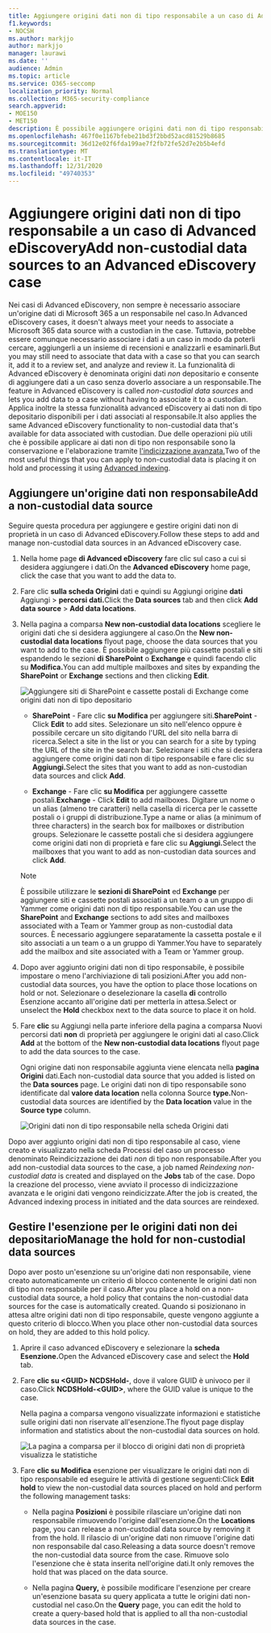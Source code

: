 ```yaml
---
title: Aggiungere origini dati non di tipo responsabile a un caso di Advanced eDiscovery
f1.keywords:
- NOCSH
ms.author: markjjo
author: markjjo
manager: laurawi
ms.date: ''
audience: Admin
ms.topic: article
ms.service: O365-seccomp
localization_priority: Normal
ms.collection: M365-security-compliance
search.appverid:
- MOE150
- MET150
description: È possibile aggiungere origini dati non di tipo responsabile a un caso di Advanced eDiscovery e impostare un blocco sull'origine dati. Le origini dati non di responsabilità vengono reindicizzate, quindi qualsiasi contenuto contrassegnato come parzialmente indicizzato viene rielaborato per renderlo completamente e rapidamente disponibile per la ricerca.
ms.openlocfilehash: 467f0e1167bfebe21bd3f2bbd52acd81529b8685
ms.sourcegitcommit: 36d12e02f6fda199ae7f2fb72fe52d7e2b5b4efd
ms.translationtype: MT
ms.contentlocale: it-IT
ms.lasthandoff: 12/31/2020
ms.locfileid: "49740353"
---
```

# <a name="add-non-custodial-data-sources-to-an-advanced-ediscovery-case"></a><span data-ttu-id="b30fd-104">Aggiungere origini dati non di tipo responsabile a un caso di Advanced eDiscovery</span><span class="sxs-lookup"><span data-stu-id="b30fd-104">Add non-custodial data sources to an Advanced eDiscovery case</span></span>

<span data-ttu-id="b30fd-105">Nei casi di Advanced eDiscovery, non sempre è necessario associare un'origine dati di Microsoft 365 a un responsabile nel caso.</span><span class="sxs-lookup"><span data-stu-id="b30fd-105">In Advanced eDiscovery cases, it doesn't always meet your needs to associate a Microsoft 365 data source with a custodian in the case.</span></span> <span data-ttu-id="b30fd-106">Tuttavia, potrebbe essere comunque necessario associare i dati a un caso in modo da poterli cercare, aggiungerli a un insieme di recensioni e analizzarli e esaminarli.</span><span class="sxs-lookup"><span data-stu-id="b30fd-106">But you may still need to associate that data with a case so that you can search it, add it to a review set, and analyze and review it.</span></span> <span data-ttu-id="b30fd-107">La funzionalità di Advanced eDiscovery è denominata origini dati *non* depositario e consente di aggiungere dati a un caso senza doverlo associare a un responsabile.</span><span class="sxs-lookup"><span data-stu-id="b30fd-107">The feature in Advanced eDiscovery is called *non-custodial data sources* and lets you add data to a case without having to associate it to a custodian.</span></span> <span data-ttu-id="b30fd-108">Applica inoltre la stessa funzionalità advanced eDiscovery ai dati non di tipo depositario disponibili per i dati associati al responsabile.</span><span class="sxs-lookup"><span data-stu-id="b30fd-108">It also applies the same Advanced eDiscovery functionality to non-custodial data that's available for data associated with custodian.</span></span> <span data-ttu-id="b30fd-109">Due delle operazioni più utili che è possibile applicare ai dati non di tipo non responsabile sono la conservazione e l'elaborazione tramite [l'indicizzazione avanzata.](indexing-custodian-data.md)</span><span class="sxs-lookup"><span data-stu-id="b30fd-109">Two of the most useful things that you can apply to non-custodial data is placing it on hold and processing it using [Advanced indexing](indexing-custodian-data.md).</span></span>

## <a name="add-a-non-custodial-data-source"></a><span data-ttu-id="b30fd-110">Aggiungere un'origine dati non responsabile</span><span class="sxs-lookup"><span data-stu-id="b30fd-110">Add a non-custodial data source</span></span>

<span data-ttu-id="b30fd-111">Seguire questa procedura per aggiungere e gestire origini dati non di proprietà in un caso di Advanced eDiscovery.</span><span class="sxs-lookup"><span data-stu-id="b30fd-111">Follow these steps to add and manage non-custodial data sources in an Advanced eDiscovery case.</span></span>

1. <span data-ttu-id="b30fd-112">Nella home page **di Advanced eDiscovery** fare clic sul caso a cui si desidera aggiungere i dati.</span><span class="sxs-lookup"><span data-stu-id="b30fd-112">On the **Advanced eDiscovery** home page, click the case that you want to add the data to.</span></span>

2. <span data-ttu-id="b30fd-113">Fare clic **sulla scheda Origini** dati e quindi su Aggiungi origine **dati** Aggiungi  >  **percorsi dati.**</span><span class="sxs-lookup"><span data-stu-id="b30fd-113">Click the **Data sources** tab and then click **Add data source** > **Add data locations**.</span></span>

3. <span data-ttu-id="b30fd-114">Nella pagina a comparsa **New non-custodial data locations** scegliere le origini dati che si desidera aggiungere al caso.</span><span class="sxs-lookup"><span data-stu-id="b30fd-114">On the **New non-custodial data locations** flyout page, choose the data sources that you want to add to the case.</span></span> <span data-ttu-id="b30fd-115">È possibile aggiungere più cassette postali e siti espandendo le sezioni **di SharePoint** o **Exchange** e quindi facendo clic su **Modifica.**</span><span class="sxs-lookup"><span data-stu-id="b30fd-115">You can add multiple mailboxes and sites by expanding the **SharePoint** or **Exchange** sections and then clicking **Edit**.</span></span>

   ![Aggiungere siti di SharePoint e cassette postali di Exchange come origini dati non di tipo depositario](../media/NonCustodialDataSources1.png)

   - <span data-ttu-id="b30fd-117">**SharePoint** - Fare clic **su Modifica** per aggiungere siti.</span><span class="sxs-lookup"><span data-stu-id="b30fd-117">**SharePoint** - Click **Edit** to add sites.</span></span> <span data-ttu-id="b30fd-118">Selezionare un sito nell'elenco oppure è possibile cercare un sito digitando l'URL del sito nella barra di ricerca.</span><span class="sxs-lookup"><span data-stu-id="b30fd-118">Select a site in the list or you can search for a site by typing the URL of the site in the search bar.</span></span> <span data-ttu-id="b30fd-119">Selezionare i siti che si desidera aggiungere come origini dati non di tipo responsabile e fare clic su **Aggiungi.**</span><span class="sxs-lookup"><span data-stu-id="b30fd-119">Select the sites that you want to add as non-custodian data sources and click **Add**.</span></span>

   - <span data-ttu-id="b30fd-120">**Exchange** - Fare clic **su Modifica** per aggiungere cassette postali.</span><span class="sxs-lookup"><span data-stu-id="b30fd-120">**Exchange** - Click **Edit** to add mailboxes.</span></span> <span data-ttu-id="b30fd-121">Digitare un nome o un alias (almeno tre caratteri) nella casella di ricerca per le cassette postali o i gruppi di distribuzione.</span><span class="sxs-lookup"><span data-stu-id="b30fd-121">Type a name or alias (a minimum of three characters) in the search box for mailboxes or distribution groups.</span></span> <span data-ttu-id="b30fd-122">Selezionare le cassette postali che si desidera aggiungere come origini dati non di proprietà e fare clic su **Aggiungi.**</span><span class="sxs-lookup"><span data-stu-id="b30fd-122">Select the mailboxes that you want to add as non-custodian data sources and click **Add**.</span></span>

   > [!NOTE]
   > <span data-ttu-id="b30fd-123">È possibile utilizzare le **sezioni di SharePoint** ed **Exchange** per aggiungere siti e cassette postali associati a un team o a un gruppo di Yammer come origini dati non di tipo responsabile.</span><span class="sxs-lookup"><span data-stu-id="b30fd-123">You can use the **SharePoint** and **Exchange** sections to add sites and mailboxes associated with a Team or Yammer group as non-custodial data sources.</span></span> <span data-ttu-id="b30fd-124">È necessario aggiungere separatamente la cassetta postale e il sito associati a un team o a un gruppo di Yammer.</span><span class="sxs-lookup"><span data-stu-id="b30fd-124">You have to separately add the mailbox and site associated with a Team or Yammer group.</span></span>

4. <span data-ttu-id="b30fd-125">Dopo aver aggiunto origini dati non di tipo responsabile, è possibile impostare o meno l'archiviazione di tali posizioni.</span><span class="sxs-lookup"><span data-stu-id="b30fd-125">After you add non-custodial data sources, you have the option to place those locations on hold or not.</span></span> <span data-ttu-id="b30fd-126">Selezionare o deselezionare la casella **di** controllo Esenzione accanto all'origine dati per metterla in attesa.</span><span class="sxs-lookup"><span data-stu-id="b30fd-126">Select or unselect the **Hold** checkbox next to the data source to place it on hold.</span></span>

5. <span data-ttu-id="b30fd-127">Fare **clic** su Aggiungi nella parte inferiore della pagina a comparsa Nuovi percorsi dati **non** di proprietà per aggiungere le origini dati al caso.</span><span class="sxs-lookup"><span data-stu-id="b30fd-127">Click **Add** at the bottom of the **New non-custodial data locations** flyout page to add the data sources to the case.</span></span>

   <span data-ttu-id="b30fd-128">Ogni origine dati non responsabile aggiunta viene elencata nella **pagina Origini** dati.</span><span class="sxs-lookup"><span data-stu-id="b30fd-128">Each non-custodial data source that you added is listed on the **Data sources** page.</span></span> <span data-ttu-id="b30fd-129">Le origini dati non di tipo responsabile sono identificate dal **valore data location** nella colonna Source **type.**</span><span class="sxs-lookup"><span data-stu-id="b30fd-129">Non-custodial data sources are identified by the **Data location** value in the **Source type** column.</span></span>

   ![Origini dati non di tipo responsabile nella scheda Origini dati](../media/NonCustodialDataSources2.png)

<span data-ttu-id="b30fd-131">Dopo aver aggiunto origini dati non di tipo responsabile al caso, viene creato e visualizzato  nella scheda Processi del caso un processo denominato Reindicizzazione dei dati *non* di tipo non responsabile.</span><span class="sxs-lookup"><span data-stu-id="b30fd-131">After you add non-custodial data sources to the case, a job named *Reindexing non-custodial data* is created and displayed on the **Jobs** tab of the case.</span></span> <span data-ttu-id="b30fd-132">Dopo la creazione del processo, viene avviato il processo di indicizzazione avanzata e le origini dati vengono reindicizzate.</span><span class="sxs-lookup"><span data-stu-id="b30fd-132">After the job is created, the Advanced indexing process in initiated and the data sources are reindexed.</span></span>

## <a name="manage-the-hold-for-non-custodial-data-sources"></a><span data-ttu-id="b30fd-133">Gestire l'esenzione per le origini dati non dei depositario</span><span class="sxs-lookup"><span data-stu-id="b30fd-133">Manage the hold for non-custodial data sources</span></span>

<span data-ttu-id="b30fd-134">Dopo aver posto un'esenzione su un'origine dati non responsabile, viene creato automaticamente un criterio di blocco contenente le origini dati non di tipo non responsabile per il caso.</span><span class="sxs-lookup"><span data-stu-id="b30fd-134">After you place a hold on a non-custodial data source, a hold policy that contains the non-custodial data sources for the case is automatically created.</span></span> <span data-ttu-id="b30fd-135">Quando si posizionano in attesa altre origini dati non di tipo responsabile, queste vengono aggiunte a questo criterio di blocco.</span><span class="sxs-lookup"><span data-stu-id="b30fd-135">When you place other non-custodial data sources on hold, they are added to this hold policy.</span></span>

1. <span data-ttu-id="b30fd-136">Aprire il caso advanced eDiscovery e selezionare la **scheda Esenzione.**</span><span class="sxs-lookup"><span data-stu-id="b30fd-136">Open the Advanced eDiscovery case and select the **Hold** tab.</span></span>

2. <span data-ttu-id="b30fd-137">Fare **clic su \<GUID\> NCDSHold-**, dove il valore GUID è univoco per il caso.</span><span class="sxs-lookup"><span data-stu-id="b30fd-137">Click **NCDSHold-\<GUID\>**, where the GUID value is unique to the case.</span></span>

   <span data-ttu-id="b30fd-138">Nella pagina a comparsa vengono visualizzate informazioni e statistiche sulle origini dati non riservate all'esenzione.</span><span class="sxs-lookup"><span data-stu-id="b30fd-138">The flyout page display information and statistics about the non-custodial data sources on hold.</span></span>

   ![La pagina a comparsa per il blocco di origini dati non di proprietà visualizza le statistiche](../media/NonCustodialDataSourcesHoldFlyout.png)

3. <span data-ttu-id="b30fd-140">Fare **clic su Modifica** esenzione per visualizzare le origini dati non di tipo responsabile ed eseguire le attività di gestione seguenti:</span><span class="sxs-lookup"><span data-stu-id="b30fd-140">Click **Edit hold** to view the non-custodial data sources placed on hold and perform the following management tasks:</span></span>

   - <span data-ttu-id="b30fd-141">Nella pagina **Posizioni** è possibile rilasciare un'origine dati non responsabile rimuovendo l'origine dall'esenzione.</span><span class="sxs-lookup"><span data-stu-id="b30fd-141">On the **Locations** page, you can release a non-custodial data source by removing it from the hold.</span></span> <span data-ttu-id="b30fd-142">Il rilascio di un'origine dati non rimuove l'origine dati non responsabile dal caso.</span><span class="sxs-lookup"><span data-stu-id="b30fd-142">Releasing a data source doesn't remove the non-custodial data source from the case.</span></span> <span data-ttu-id="b30fd-143">Rimuove solo l'esenzione che è stata inserita nell'origine dati.</span><span class="sxs-lookup"><span data-stu-id="b30fd-143">It only removes the hold that was placed on the data source.</span></span>

   - <span data-ttu-id="b30fd-144">Nella pagina **Query,** è possibile modificare l'esenzione per creare un'esenzione basata su query applicata a tutte le origini dati non-custodial nel caso.</span><span class="sxs-lookup"><span data-stu-id="b30fd-144">On the **Query** page, you can edit the hold to create a query-based hold that is applied to all tha non-custodial data sources in the case.</span></span>
